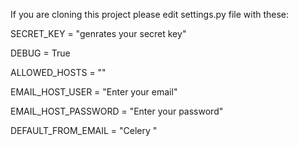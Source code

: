 If you are cloning this project please edit settings.py file with these:

SECRET_KEY = "genrates your secret key"

DEBUG = True

ALLOWED_HOSTS = ""

EMAIL_HOST_USER = "Enter your email"

EMAIL_HOST_PASSWORD = "Enter your password"

DEFAULT_FROM_EMAIL = "Celery <email>"
